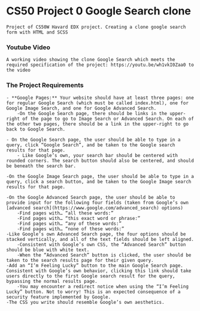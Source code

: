 # CS50 Project 0 Google Search clone

    Project of CS50W Havard EDX project. Creating a clone google search form with HTML and SCSS

### Youtube Video
    A working video showing the clone Google Search which meets the required specification of the project: https://youtu.be/wh1vkI0Zaa0 to the video 

### The Project Requirements
    
    - **Google Pages:** Your website should have at least three pages: one for regular Google Search (which must be called index.html), one for Google Image Search, and one for Google Advanced Search.
        -On the Google Search page, there should be links in the upper-right of the page to go to Image Search or Advanced Search. On each of the other two pages, there should be a link in the upper-right to go back to Google Search.
    
    - On the Google Search page, the user should be able to type in a query, click “Google Search”, and be taken to the Google search results for that page. 
        - Like Google’s own, your search bar should be centered with rounded corners. The search button should also be centered, and should be beneath the search bar.
    
    -On the Google Image Search page, the user should be able to type in a query, click a search button, and be taken to the Google Image search results for that page.

    -On the Google Advanced Search page, the user should be able to provide input for the following four fields (taken from Google’s own [advanced search](https://www.google.com/advanced_search) options) 
        -Find pages with… “all these words:”
        -Find pages with… “this exact word or phrase:”
        -Find pages with… “any of these words:”
        -Find pages with… “none of these words:”
    -Like Google’s own Advanced Search page, the four options should be stacked vertically, and all of the text fields should be left aligned. 
        -Consistent with Google’s own CSS, the “Advanced Search” button should be blue with white text.
        -When the “Advanced Search” button is clicked, the user should be taken to the search results page for their given query.
    -Add an “I’m Feeling Lucky” button to the main Google Search page. Consistent with Google’s own behavior, clicking this link should take users directly to the first Google search result for the query, bypassing the normal results page.
        -You may encounter a redirect notice when using the “I’m Feeling Lucky” button. Not to worry! This is an expected consequence of a security feature implemented by Google.
    -The CSS you write should resemble Google’s own aesthetics.
        